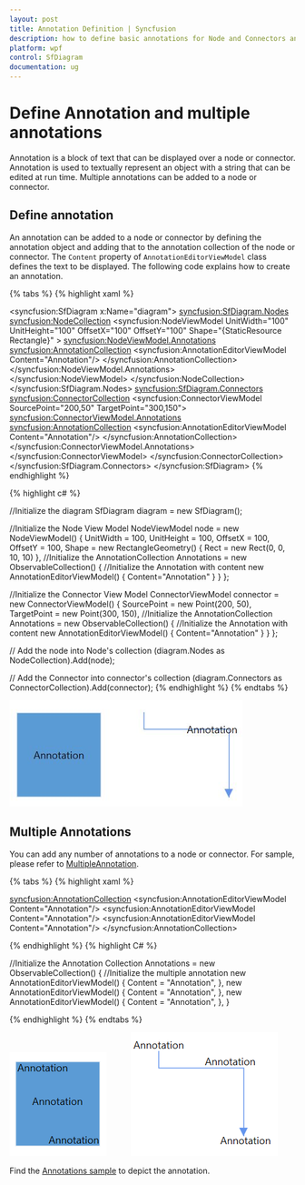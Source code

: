 ```yaml
---
layout: post
title: Annotation Definition | Syncfusion 
description: how to define basic annotations for Node and Connectors and how to create multiple annotation in various position for nodes and connectors.
platform: wpf
control: SfDiagram
documentation: ug
---
```


# Define Annotation and multiple annotations

Annotation is a block of text that can be displayed over a node or connector. Annotation is used to textually represent an object with a string that can be edited at run time. Multiple annotations can be added to a node or connector.

## Define annotation

An annotation can be added to a node or connector by defining the annotation object and adding that to the annotation collection of the node or connector. The `Content` property of `AnnotationEditorViewModel` class defines the text to be displayed. The following code explains how to create an annotation.

{% tabs %}
{% highlight xaml %}
<!--Initialize the SfDiagram-->
<syncfusion:SfDiagram x:Name="diagram">
    <!--Initialize the Node-->
    <syncfusion:SfDiagram.Nodes>
        <!--Initialize the Node Collection-->
        <syncfusion:NodeCollection>
            <!--Initialize the node view model-->
            <syncfusion:NodeViewModel UnitWidth="100" UnitHeight="100" 
                                      OffsetX="100" OffsetY="100" 
                                      Shape="{StaticResource Rectangle}" >
                <!--Initialize the annotations-->
                <syncfusion:NodeViewModel.Annotations>
                    <!--Initialize the AnnotationCollection-->
                    <syncfusion:AnnotationCollection>
                        <!--Initialize the Annotation editor view model-->
                        <syncfusion:AnnotationEditorViewModel Content="Annotation"/>
                    </syncfusion:AnnotationCollection>
                </syncfusion:NodeViewModel.Annotations>
            </syncfusion:NodeViewModel>
        </syncfusion:NodeCollection>
    </syncfusion:SfDiagram.Nodes>
    <!--Initialize the Connector-->
    <syncfusion:SfDiagram.Connectors>
        <!--Initialize the Connector Collection-->
        <syncfusion:ConnectorCollection>
            <!--Initialize the Connector view model-->
            <syncfusion:ConnectorViewModel SourcePoint="200,50" TargetPoint="300,150">
                <syncfusion:ConnectorViewModel.Annotations>
                    <!--Initialize the AnnotationCollection-->
                    <syncfusion:AnnotationCollection>
                        <!--Initialize the Annotation editor view model-->
                        <syncfusion:AnnotationEditorViewModel Content="Annotation"/>
                    </syncfusion:AnnotationCollection>
                </syncfusion:ConnectorViewModel.Annotations>
            </syncfusion:ConnectorViewModel>
        </syncfusion:ConnectorCollection>
    </syncfusion:SfDiagram.Connectors>
</syncfusion:SfDiagram>
{% endhighlight %}

{% highlight c# %}

//Initialize the diagram
SfDiagram diagram = new SfDiagram();

//Initialize the Node View Model
NodeViewModel node = new NodeViewModel()
{
    UnitWidth = 100,
    UnitHeight = 100,
    OffsetX = 100,
    OffsetY = 100,
    Shape = new RectangleGeometry() { Rect = new Rect(0, 0, 10, 10) },
    //Initialize the AnnotationCollection
    Annotations = new ObservableCollection<IAnnotation>()
    {
        //Initialize the Annotation with content
        new AnnotationEditorViewModel()
        {
            Content="Annotation"
        }
    }
};

//Initialize the Connector View Model
ConnectorViewModel connector = new ConnectorViewModel()
{
    SourcePoint = new Point(200, 50),
    TargetPoint = new Point(300, 150),
    //Initialize the AnnotationCollection
    Annotations = new ObservableCollection<IAnnotation>()
    {
        //Initialize the Annotation with content
        new AnnotationEditorViewModel()
        {
            Content="Annotation"
        }
    }
};

// Add the node into Node's collection
(diagram.Nodes as NodeCollection).Add(node);

// Add the Connector into connector's collection
(diagram.Connectors as ConnectorCollection).Add(connector);
{% endhighlight %}
{%  endtabs %}

![Create Annotation](Annotation_images/Create_Annotation.jpg)

## Multiple Annotations

You can add any number of annotations to a node or connector.
For sample, please refer to [MultipleAnnotation](https://www.syncfusion.com/downloads/support/directtrac/239374/ze/MultipleAnnotation-2076131568 "MultipleAnnotation").

{% tabs %}
{% highlight xaml %}

<!--Initialize the Annotation Collection-->
<syncfusion:AnnotationCollection>
    <!--Initialize the multiple annotation-->
    <syncfusion:AnnotationEditorViewModel Content="Annotation"/>
    <syncfusion:AnnotationEditorViewModel Content="Annotation"/>
    <syncfusion:AnnotationEditorViewModel Content="Annotation"/>
</syncfusion:AnnotationCollection>
                                
{% endhighlight %}
{% highlight C# %}

//Initialize the Annotation Collection
Annotations = new ObservableCollection<IAnnotation>()
{
    //Initialize the multiple annotation
    new AnnotationEditorViewModel()
    {
        Content = "Annotation",
    },
    new AnnotationEditorViewModel()
    {
        Content = "Annotation",
    },
    new AnnotationEditorViewModel()
    {
        Content = "Annotation",
    },
}

{% endhighlight %}
{% endtabs %}

![Multiple Annotations](Annotation_images/annotation_img21.png) &ensp;&ensp;&ensp;&ensp;&ensp; ![Multiple Annotations](Annotation_images/MultipleAnnotationConnector.png)

Find the [Annotations sample](https://github.com/SyncfusionExamples/WPF-Diagram-Examples/tree/master/Samples/Annotations) to depict the annotation.